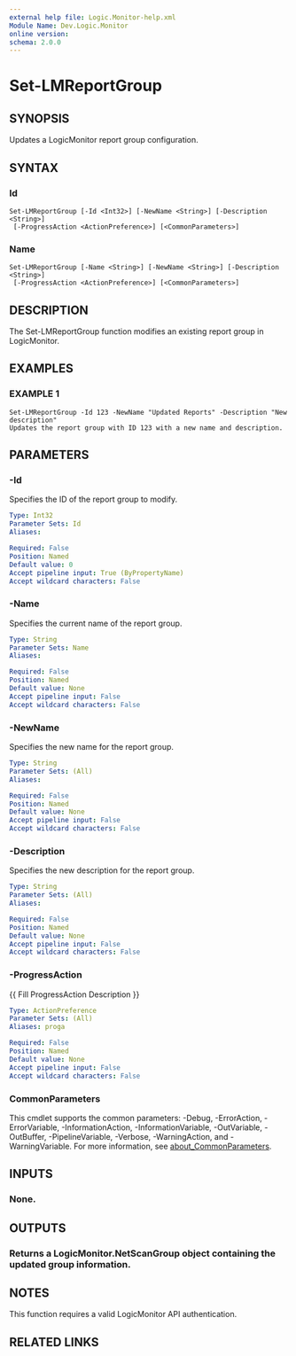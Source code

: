 ```yaml
---
external help file: Logic.Monitor-help.xml
Module Name: Dev.Logic.Monitor
online version:
schema: 2.0.0
---
```


# Set-LMReportGroup

## SYNOPSIS
Updates a LogicMonitor report group configuration.

## SYNTAX

### Id
```
Set-LMReportGroup [-Id <Int32>] [-NewName <String>] [-Description <String>]
 [-ProgressAction <ActionPreference>] [<CommonParameters>]
```

### Name
```
Set-LMReportGroup [-Name <String>] [-NewName <String>] [-Description <String>]
 [-ProgressAction <ActionPreference>] [<CommonParameters>]
```

## DESCRIPTION
The Set-LMReportGroup function modifies an existing report group in LogicMonitor.

## EXAMPLES

### EXAMPLE 1
```
Set-LMReportGroup -Id 123 -NewName "Updated Reports" -Description "New description"
Updates the report group with ID 123 with a new name and description.
```

## PARAMETERS

### -Id
Specifies the ID of the report group to modify.

```yaml
Type: Int32
Parameter Sets: Id
Aliases:

Required: False
Position: Named
Default value: 0
Accept pipeline input: True (ByPropertyName)
Accept wildcard characters: False
```

### -Name
Specifies the current name of the report group.

```yaml
Type: String
Parameter Sets: Name
Aliases:

Required: False
Position: Named
Default value: None
Accept pipeline input: False
Accept wildcard characters: False
```

### -NewName
Specifies the new name for the report group.

```yaml
Type: String
Parameter Sets: (All)
Aliases:

Required: False
Position: Named
Default value: None
Accept pipeline input: False
Accept wildcard characters: False
```

### -Description
Specifies the new description for the report group.

```yaml
Type: String
Parameter Sets: (All)
Aliases:

Required: False
Position: Named
Default value: None
Accept pipeline input: False
Accept wildcard characters: False
```

### -ProgressAction
{{ Fill ProgressAction Description }}

```yaml
Type: ActionPreference
Parameter Sets: (All)
Aliases: proga

Required: False
Position: Named
Default value: None
Accept pipeline input: False
Accept wildcard characters: False
```

### CommonParameters
This cmdlet supports the common parameters: -Debug, -ErrorAction, -ErrorVariable, -InformationAction, -InformationVariable, -OutVariable, -OutBuffer, -PipelineVariable, -Verbose, -WarningAction, and -WarningVariable. For more information, see [about_CommonParameters](http://go.microsoft.com/fwlink/?LinkID=113216).

## INPUTS

### None.
## OUTPUTS

### Returns a LogicMonitor.NetScanGroup object containing the updated group information.
## NOTES
This function requires a valid LogicMonitor API authentication.

## RELATED LINKS
